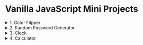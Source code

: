 # Vanilla JavaScript Mini Projects

<details>
  <summary>1. Color Filpper</summary>
  
[<img src = "https://user-images.githubusercontent.com/76716519/197537546-c695e41c-8fe1-4e57-ad23-a78818d8834e.gif" width="150px" height="150px">](./color-filpper#-what-i-made)
</details>
<details>
  <summary>2. Random Password Generator</summary>

[<img src = "https://user-images.githubusercontent.com/76716519/132008821-cb36f513-d0ee-43e2-89b7-a373a9307b69.gif" width="150px" height="150px">](./random-password-generator#-what-i-made)

</details>
<details>
  <summary>3. Clock</summary>

[<img src = "https://user-images.githubusercontent.com/76716519/132076438-1d8d5566-106a-4878-9325-6e224c71e97e.gif" width="150px" height="150px">](./clock#-what-i-made)

</details>
<details>
  <summary>4. Calculator</summary>

[<img src = "https://user-images.githubusercontent.com/76716519/132009917-a8681291-4b70-4838-9f2f-813bf167a454.gif" width="150px" height="150px">](./calculator#-what-i-made)

</details>
